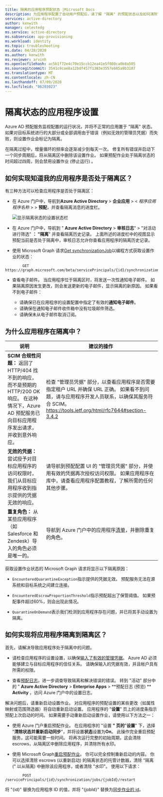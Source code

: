 ```yaml
---
title: 隔离的应用程序预配状态 |Microsoft Docs
description: 为应用程序配置了自动用户预配后，请了解 "隔离" 的预配状态以及如何清除它。
services: active-directory
author: kenwith
manager: celestedg
ms.service: active-directory
ms.subservice: app-provisioning
ms.workload: identity
ms.topic: troubleshooting
ms.date: 04/28/2020
ms.author: kenwith
ms.reviewer: arvinh
ms.openlocfilehash: ac5b1f72e4c70e15ccb12ea41e5f080ca0b8a505
ms.sourcegitcommit: 3541c9cae8a12bdf457f1383e3557eb85a9b3187
ms.translationtype: MT
ms.contentlocale: zh-CN
ms.lasthandoff: 07/09/2020
ms.locfileid: "86203023"
---
```

# <a name="application-provisioning-in-quarantine-status"></a>隔离状态的应用程序设置

Azure AD 预配服务监视配置的运行状况，并将不正常的应用置于 "隔离" 状态。 如果对目标系统进行的大部分或全部调用由于错误（例如无效的管理员凭据）而失败，则设置作业会标记为隔离。

在隔离过程中，增量循环的频率会逐渐减少到每天一次。 修复所有错误并启动下一个同步周期后，将从隔离区中删除该设置作业。 如果预配作业处于隔离状态的时间超过四周，则会禁用设置作业 (停止运行) 。

## <a name="how-do-i-know-if-my-application-is-in-quarantine"></a>如何实现知道我的应用程序是否处于隔离区？

有三种方法可以检查应用程序是否处于隔离区：
  
- 在 Azure 门户中，导航到**Azure Active Directory**  >  **企业应用**  >  &lt; *程序应用程序名称* &gt;  >  **预配**，并查看隔离消息的进度栏。   

  ![显示隔离状态的设置状态栏](./media/application-provisioning-quarantine-status/progress-bar-quarantined.png)

- 在 Azure 门户中，导航到 " **Azure Active Directory**  >  **审核日志**" > "对活动进行筛选" **： "隔离**" 并查看隔离历史记录。 上面所述的进度栏中的视图显示预配当前是否处于隔离中，审核日志允许你查看应用程序的隔离历史记录。 

- 使用 Microsoft Graph 请求[Get synchronizationJob](https://docs.microsoft.com/graph/api/synchronization-synchronizationjob-get?view=graph-rest-beta&tabs=http)以编程方式获取设置作业的状态：

```microsoft-graph
        GET https://graph.microsoft.com/beta/servicePrincipals/{id}/synchronization/jobs/{jobId}/
```

- 查看电子邮件。 当应用程序位于隔离区时，将发送一次性通知电子邮件。 如果隔离原因发生更改，则会发送更新的电子邮件，显示隔离的新原因。 如果看不到电子邮件：

  - 请确保已在应用程序的设置配置中指定了有效的**通知电子邮件**。
  - 请确保在通知电子邮件收件箱中没有垃圾邮件筛选。
  - 请确保未从电子邮件取消订阅。

## <a name="why-is-my-application-in-quarantine"></a>为什么应用程序在隔离中？

|说明|建议的操作|
|---|---|
|**SCIM 合规性问题：** 返回了 HTTP/404 找不到的响应，而不是预期的 HTTP/200 OK 响应。 在这种情况下，Azure AD 预配服务已向目标应用程序发出请求，并收到意外响应。|检查 "管理员凭据" 部分，以查看应用程序是否需要指定租户 URL 并确保 URL 正确。 如果看不到问题，请与应用程序开发人员联系，以确保其服务符合 SCIM。 https://tools.ietf.org/html/rfc7644#section-3.4.2 |
|**无效的凭据：** 尝试授予对目标应用程序的访问权限时，我们从目标应用程序收到指示提供的凭据无效的响应。|请导航到预配配置 UI 的 "管理员凭据" 部分，并使用有效的凭据再次授权访问权限。 如果应用程序在库中，请查看应用程序配置教程，了解所需的任何其他步骤。|
|**重复角色：** 从某些应用程序（如 Salesforce 和 Zendesk）导入的角色必须是唯一的。 |导航到 Azure 门户中的应用程序[清单](https://docs.microsoft.com/azure/active-directory/develop/reference-app-manifest)，并删除重复的角色。|

 获取设置作业状态的 Microsoft Graph 请求将显示以下隔离原因：

- `EncounteredQuarantineException`指示提供的凭据无效。 预配服务无法在源系统和目标系统之间建立连接。

- `EncounteredEscrowProportionThreshold`指示预配超出了保管阈值。 如果预配事件超过60%，则会出现此情况。

- `QuarantineOnDemand`表示我们检测到应用程序存在问题，并已将其手动设置为隔离。

## <a name="how-do-i-get-my-application-out-of-quarantine"></a>如何实现将应用程序隔离到隔离区？

首先，请解决导致应用程序处于隔离中的问题。

- 请检查应用程序的设置设置，以确保[输入了有效的管理凭据](../app-provisioning/configure-automatic-user-provisioning-portal.md#configuring-automatic-user-account-provisioning)。 Azure AD 必须能够建立与目标应用程序的信任关系。 请确保输入的凭据有效，并且帐户具有所需的权限。

- 查看[预配日志](../reports-monitoring/concept-provisioning-logs.md)，进一步调查导致隔离和解决错误的错误。 转到 "活动" 部分中的 " **Azure Active Directory** &gt; **Enterprise Apps** &gt; **预配日志 (预览) ** **Activity** ，访问 Azure 门户中的设置日志。

解决问题后，请重新启动设置作业。 对应用程序的预配设置的某些更改（如属性映射或范围筛选器）将自动重新启动设置。 应用程序的 "**设置**" 页上的进度条指示预配上次启动的时间。 如果需要手动重新启动设置作业，请使用以下方法之一：  

- 使用 Azure 门户重启预配作业。 在应用程序的 "设置 **" 页的**"**设置**" 下，选择 "**清除状态并重新启动同步**"，并将设置**状态**设置为**On**。 此操作完全重启预配服务，这可能需要一些时间。 将再次运行完整的初始周期，这会清除 escrows，从隔离区中删除应用程序，并清除所有水印。

- 使用 Microsoft Graph[重启预配作业](https://docs.microsoft.com/graph/api/synchronization-synchronizationjob-restart?view=graph-rest-beta&tabs=http)。 你可以完全控制重新启动的内容。 你可以选择清除 escrows (以重新启动) 的隔离状态的托管计数器，清除 "隔离 (" 以从隔离) 中删除该应用程序，或者清除 "水印"。 使用以下请求：
 
```microsoft-graph
        POST /servicePrincipals/{id}/synchronization/jobs/{jobId}/restart
```

将 "{id}" 替换为应用程序 ID 的值，并将 "{jobId}" 替换为[同步作业的 id](https://docs.microsoft.com/graph/api/resources/synchronization-configure-with-directory-extension-attributes?view=graph-rest-beta&tabs=http#list-synchronization-jobs-in-the-context-of-the-service-principal)。 

